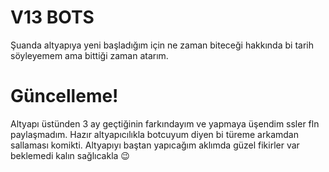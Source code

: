 # V13 BOTS

Şuanda altyapıya yeni başladığım için ne zaman biteceği hakkında bi tarih söyleyemem ama bittiği zaman atarım.

# Güncelleme!

Altyapı üstünden 3 ay geçtiğinin farkındayım ve yapmaya üşendim ssler fln paylaşmadım. Hazır altyapıcılıkla botcuyum diyen bi türeme arkamdan sallaması komikti. 
Altyapıyı baştan yapıcağım aklımda güzel fikirler var beklemedi kalın sağlıcakla 😉
